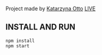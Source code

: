 Project made by [Katarzyna Otto](https://github.com/kateotto)
[LIVE](https://kateotto.github.io/pokedex/)

## INSTALL AND RUN

```
npm install
npm start
```
